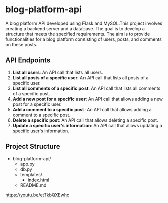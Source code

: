 # blog-platform-api

A blog platform API developed using Flask and MySQL.This project involves creating a backend server and
a database. The goal is to develop a structure that meets the specified requirements. The aim is to provide
functionalities for a blog platform consisting of users, posts, and comments on these posts.

## API Endpoints

1. **List all users**: An API call that lists all users.
2. **List all posts of a specific user**: An API call that lists all posts of a specific user.
3. **List all comments of a specific post**: An API call that lists all comments of a specific post.
4. **Add a new post for a specific user**: An API call that allows adding a new post for a specific user.
5. **Add a comment to a specific post**: An API call that allows adding a comment to a specific post.
6. **Delete a specific post**: An API call that allows deleting a specific post.
7. **Update a specific user's information**: An API call that allows updating a specific user's information.

## Project Structure

- blog-platform-api/
  - app.py
  - db.py
  - templates/
      - index.html
  - README.md


https://youtu.be/etTkbQXEwhc
